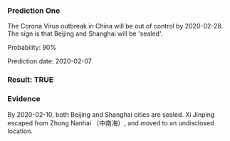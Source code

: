 ### Prediction One
The Corona Virus outbreak in China will be out of control by 2020-02-28. The sign is that Beijing and Shanghai will be 'sealed'.

Probability: 90%

Prediction date: 2020-02-07

### Result: TRUE

### Evidence

By 2020-02-10, both Beijing and Shanghai cities are sealed. Xi Jinping escaped from Zhong Nanhai （中南海）, and moved to an undisclosed location.

